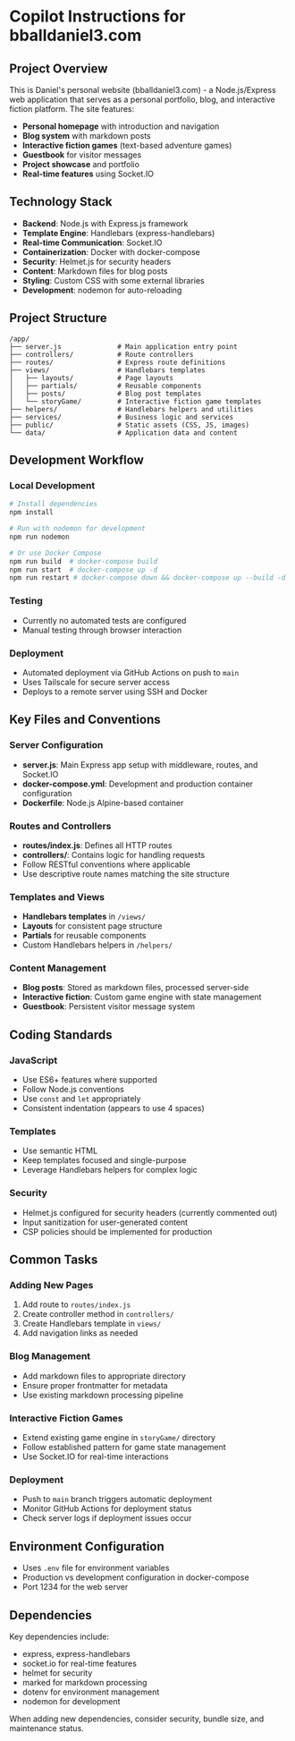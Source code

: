 # Copilot Instructions for bballdaniel3.com

## Project Overview

This is Daniel's personal website (bballdaniel3.com) - a Node.js/Express web application that serves as a personal portfolio, blog, and interactive fiction platform. The site features:

- **Personal homepage** with introduction and navigation
- **Blog system** with markdown posts
- **Interactive fiction games** (text-based adventure games)
- **Guestbook** for visitor messages
- **Project showcase** and portfolio
- **Real-time features** using Socket.IO

## Technology Stack

- **Backend**: Node.js with Express.js framework
- **Template Engine**: Handlebars (express-handlebars)
- **Real-time Communication**: Socket.IO
- **Containerization**: Docker with docker-compose
- **Security**: Helmet.js for security headers
- **Content**: Markdown files for blog posts
- **Styling**: Custom CSS with some external libraries
- **Development**: nodemon for auto-reloading

## Project Structure

```
/app/
├── server.js              # Main application entry point
├── controllers/           # Route controllers
├── routes/                # Express route definitions
├── views/                 # Handlebars templates
│   ├── layouts/           # Page layouts
│   ├── partials/          # Reusable components
│   ├── posts/             # Blog post templates
│   └── storyGame/         # Interactive fiction game templates
├── helpers/               # Handlebars helpers and utilities
├── services/              # Business logic and services
├── public/                # Static assets (CSS, JS, images)
└── data/                  # Application data and content
```

## Development Workflow

### Local Development
```bash
# Install dependencies
npm install

# Run with nodemon for development
npm run nodemon

# Or use Docker Compose
npm run build  # docker-compose build
npm run start  # docker-compose up -d
npm run restart # docker-compose down && docker-compose up --build -d
```

### Testing
- Currently no automated tests are configured
- Manual testing through browser interaction

### Deployment
- Automated deployment via GitHub Actions on push to `main`
- Uses Tailscale for secure server access
- Deploys to a remote server using SSH and Docker

## Key Files and Conventions

### Server Configuration
- **server.js**: Main Express app setup with middleware, routes, and Socket.IO
- **docker-compose.yml**: Development and production container configuration
- **Dockerfile**: Node.js Alpine-based container

### Routes and Controllers
- **routes/index.js**: Defines all HTTP routes
- **controllers/**: Contains logic for handling requests
- Follow RESTful conventions where applicable
- Use descriptive route names matching the site structure

### Templates and Views
- **Handlebars templates** in `/views/`
- **Layouts** for consistent page structure
- **Partials** for reusable components
- Custom Handlebars helpers in `/helpers/`

### Content Management
- **Blog posts**: Stored as markdown files, processed server-side
- **Interactive fiction**: Custom game engine with state management
- **Guestbook**: Persistent visitor message system

## Coding Standards

### JavaScript
- Use ES6+ features where supported
- Follow Node.js conventions
- Use `const` and `let` appropriately
- Consistent indentation (appears to use 4 spaces)

### Templates
- Use semantic HTML
- Keep templates focused and single-purpose
- Leverage Handlebars helpers for complex logic

### Security
- Helmet.js configured for security headers (currently commented out)
- Input sanitization for user-generated content
- CSP policies should be implemented for production

## Common Tasks

### Adding New Pages
1. Add route to `routes/index.js`
2. Create controller method in `controllers/`
3. Create Handlebars template in `views/`
4. Add navigation links as needed

### Blog Management
- Add markdown files to appropriate directory
- Ensure proper frontmatter for metadata
- Use existing markdown processing pipeline

### Interactive Fiction Games
- Extend existing game engine in `storyGame/` directory
- Follow established pattern for game state management
- Use Socket.IO for real-time interactions

### Deployment
- Push to `main` branch triggers automatic deployment
- Monitor GitHub Actions for deployment status
- Check server logs if deployment issues occur

## Environment Configuration

- Uses `.env` file for environment variables
- Production vs development configuration in docker-compose
- Port 1234 for the web server

## Dependencies

Key dependencies include:
- express, express-handlebars
- socket.io for real-time features
- helmet for security
- marked for markdown processing
- dotenv for environment management
- nodemon for development

When adding new dependencies, consider security, bundle size, and maintenance status.